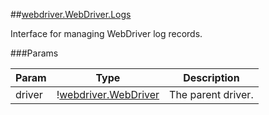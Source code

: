 ##[webdriver.WebDriver.Logs](https://code.google.com/p/selenium/source/browse/javascript/webdriver/webdriver.js#1262)

Interface for managing WebDriver log records.




###Params

Param | Type | Description
--- | --- | ---
driver | &#33;[webdriver.WebDriver](#webdriverwebdriver) | The parent driver.




